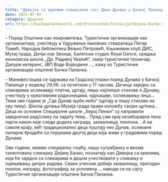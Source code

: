 ```yaml
---
title: "Девојка са крилима специјални гост Дана Дунава у Бачкој Паланци"
date: 2025-07-07
category: Друштво
url: https://backapalankavesti.com/drustvo/manifestacije/dejana-backo-specijalni-gost-dana-dunava-u-backoj-palanci/
---
```


– Поред Општине као покровитеља, Туристичке организације као организатора, учествују и Удружење ликовних стваралаца Петар Томић, Народна библиотека Вељко Петровић, Књижевни клуб ДИС, Музеј града, Дечји хор Звонце, Балетски студио Royal Dance, средња економскa школа „Др. Радивој Увалић“, смер туристички техничар, Далури кетеринг, ЈВП Воде Војводине …, кажу из Туристичке организације општине Бачка Паланка.

– Манифестација се одржава на Градској плажи поред Дунава у Бачкој Паланци у недељу 29.06. са почетком у 17 часова. Дечица заједно са сликарима осликавају платна, цртају, пишу најлепше стихове о Дунаву, учествују у креативним радионицама, едукацији, осликавању лица… Тема ове године је „Где Дунав љуби небо“ (цртају и пишу стихове на ову тему). Школа цртања Музеја града прави изложбу својих цртежа… Деца из основне Специјалне школе „Херој Пинки“ су направили заједнички рад/слику на задату тему… Пред сам крај незаборавна пена парти након које следи додела награда, захвалница, поклона… А на самом крају, већ традиционално деца пуштају низ Дунав, осликане папирне бродиће са порукама другој деци која живе у градовима поред Дунава.

Ове године, имамо специјалну гошћу, нашу суграђанку и веома талентовану сликарку Дејану Бачко, познатију као Девојка са крилима, која ће заједно са сликарима и децом учествовати у сликању и оцењивању дечјих радова. Сваки учесник добија захвалницу, пригодан поклон, награду, фотографију за успомену…, наводи се на сајту Туристичке организације општине Бачка Паланка.
